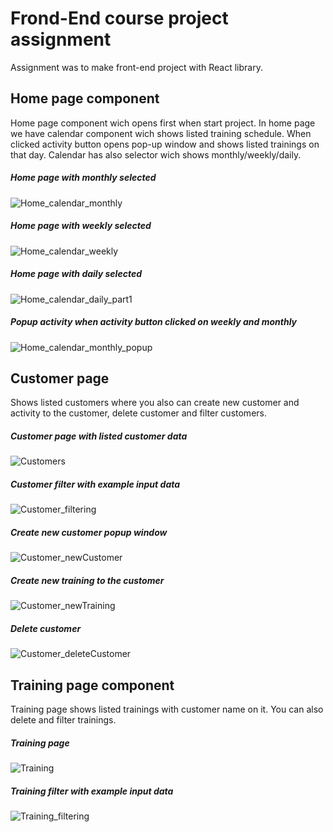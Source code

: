 # Frond-End course project assignment
Assignment was to make front-end project with React library.

## Home page component
Home page component wich opens first when start project. In home page we have calendar component wich shows listed training schedule. When clicked activity button opens pop-up window and shows listed trainings on that day.
Calendar has also selector wich shows monthly/weekly/daily.

##### Home page with monthly selected
![Home_calendar_monthly](https://user-images.githubusercontent.com/23331775/55551222-f1276800-56e2-11e9-89f0-ab9444cba4bd.JPG)

##### Home page with weekly selected
![Home_calendar_weekly](https://user-images.githubusercontent.com/23331775/55551318-30ee4f80-56e3-11e9-8769-ee280c42214a.JPG)

##### Home page with daily selected
![Home_calendar_daily_part1](https://user-images.githubusercontent.com/23331775/55551366-495e6a00-56e3-11e9-9f11-2540b3255a03.JPG)

##### Popup activity when activity button clicked on weekly and monthly
![Home_calendar_monthly_popup](https://user-images.githubusercontent.com/23331775/55551471-904c5f80-56e3-11e9-9786-451318d6a682.JPG)



## Customer page 
Shows listed customers where you also can create new customer and activity to the customer, delete customer and filter customers.

##### Customer page with listed customer data
![Customers](https://user-images.githubusercontent.com/23331775/55551870-7b240080-56e4-11e9-81b3-5cfd216308bf.JPG)

##### Customer filter with example input data
![Customer_filtering](https://user-images.githubusercontent.com/23331775/55552014-e1108800-56e4-11e9-8c10-5887b73711f7.JPG)

##### Create new customer popup window
![Customer_newCustomer](https://user-images.githubusercontent.com/23331775/55552180-5aa87600-56e5-11e9-99ae-3dbe665e2958.JPG)

##### Create new training to the customer
![Customer_newTraining](https://user-images.githubusercontent.com/23331775/55552262-9a6f5d80-56e5-11e9-86f4-45eeb9b3bd6c.JPG)

##### Delete customer
![Customer_deleteCustomer](https://user-images.githubusercontent.com/23331775/55552388-e3bfad00-56e5-11e9-8767-fb8346ecbd5e.JPG)

## Training page component
Training page shows listed trainings with customer name on it. You can also delete and filter trainings.

##### Training page 
![Training](https://user-images.githubusercontent.com/23331775/55552528-43b65380-56e6-11e9-867f-49ac841308ec.JPG)

##### Training filter with example input data
![Training_filtering](https://user-images.githubusercontent.com/23331775/55552751-f090d080-56e6-11e9-8520-e6af4510001e.JPG)
